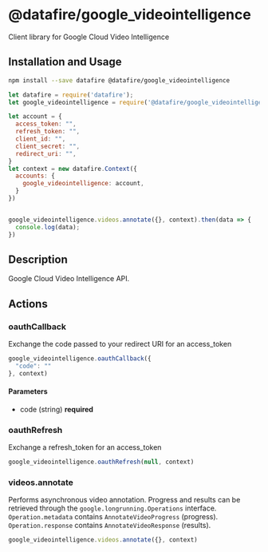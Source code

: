 # @datafire/google_videointelligence

Client library for Google Cloud Video Intelligence

## Installation and Usage
```bash
npm install --save datafire @datafire/google_videointelligence
```

```js
let datafire = require('datafire');
let google_videointelligence = require('@datafire/google_videointelligence').actions;

let account = {
  access_token: "",
  refresh_token: "",
  client_id: "",
  client_secret: "",
  redirect_uri: "",
}
let context = new datafire.Context({
  accounts: {
    google_videointelligence: account,
  }
})


google_videointelligence.videos.annotate({}, context).then(data => {
  console.log(data);
})
```

## Description
Google Cloud Video Intelligence API.

## Actions
### oauthCallback
Exchange the code passed to your redirect URI for an access_token


```js
google_videointelligence.oauthCallback({
  "code": ""
}, context)
```

#### Parameters
* code (string) **required**

### oauthRefresh
Exchange a refresh_token for an access_token


```js
google_videointelligence.oauthRefresh(null, context)
```


### videos.annotate
Performs asynchronous video annotation. Progress and results can be
retrieved through the `google.longrunning.Operations` interface.
`Operation.metadata` contains `AnnotateVideoProgress` (progress).
`Operation.response` contains `AnnotateVideoResponse` (results).


```js
google_videointelligence.videos.annotate({}, context)
```



